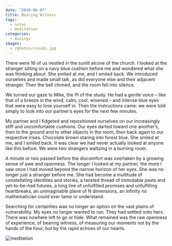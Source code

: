 ```yaml
---
date: "2019-06-07"
title: Bearing Witness
tags: 
  - notes 
  - meditation
categories:
  - musings
images:
  - /photos/clouds.jpg
---
```


There were 16 of us nestled in the sunlit alcove of the church. I looked at the stranger sitting on a navy-blue cushion before me and wondered what she was thinking about. She smiled at me, and I smiled back. We introduced ourselves and made small talk, as did everyone else and their adjacent stranger. Then the bell chimed, and the room fell into silence. 

We turned our gaze to Mike, the PI of the study. He had a gentle voice – like that of a breeze in the wind, calm, cool, wisened – and intense blue eyes that were easy to lose yourself in. Then the instructions came: we were told simply to look into our partner’s eyes for the next few minutes.

My partner and I fidgeted and repositioned ourselves on our increasingly stiff and uncomfortable cushions. Our eyes darted toward one another’s, then to the ground and to other objects in the room, then back again to our respective irises. Chocolate brown staring into forest blue. She smiled at me, and I smiled back. It was clear we had never actually looked at anyone like this before. We were two strangers waltzing in a burning room. 

A minute or two passed before the discomfort was overtaken by a growing sense of awe and openness. The longer I looked at my partner, the more I saw once I had moved beyond the narrow horizon of her eyes. She was no longer just a stranger before me. She had become a multitude of constellating identities and stories, a twisted thread of immutable pasts and yet-to-be-had futures, a long line of unfulfilled promises and unfulfilling heartbreaks, an unimaginable plane of N dimensions, an infinity no mathematician could ever tame or understand.

Searching for certainties was no longer an option on the vast plains of vulnerability. My eyes no longer wanted to run. They had settled onto hers. There was nowhere left to go or hide. What remained was the raw openness of experience, of bearing witness, of measuring our moments not by the hands of the hour, but by the rapid echoes of our hearts.

![meditation](/photos/clouds.jpg)